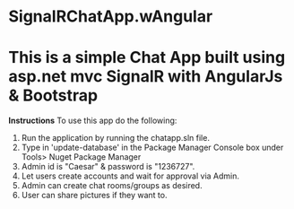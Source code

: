 # SignalRChatApp.wAngular

# This is a simple Chat App built using asp.net mvc SignalR with AngularJs & Bootstrap

 **Instructions**
 To use this app do the following:
 1. Run the application by running the chatapp.sln file.
 2. Type in 'update-database' in the Package Manager Console box under Tools> Nuget Package Manager
 3. Admin id is "Caesar" & password is "1236727".
 4. Let users create accounts and wait for approval via Admin.
 5. Admin can create chat rooms/groups as desired.
 6. User can share pictures if they want to.
